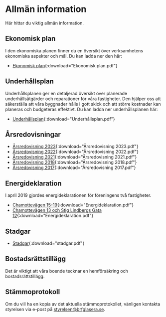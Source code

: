 # Allmän information

Här hittar du viktig allmän information.

## Ekonomisk plan

I den ekonomiska planen finner du en översikt över verksamhetens ekonomiska
aspekter och mål. Du kan ladda ner den här:

- [Ekonomisk plan](filer/ekonomisk_plan.pdf){:download="Ekonomisk plan.pdf"}

## Underhållsplan

Underhållsplanen ger en detaljerad översikt över planerade underhållsåtgärder och reparationer för våra fastigheter. Den hjälper oss att säkerställa att våra byggnader hålls i gott skick och att större kostnader kan planeras och budgeteras effektivt. Du kan ladda ner underhållsplanen här:

- [Underhållsplan](filer/underhallsplan.pdf){:download="Underhållsplan.pdf"}

## Årsredovisningar

- [Årsredovisning 2023](filer/arsredovisning_2023.pdf){:download="Årsredovisning 2023.pdf"}
- [Årsredovisning 2022](filer/arsredovisning_2022.pdf){:download="Årsredovisning 2022.pdf"}
- [Årsredovisning 2021](filer/arsredovisning_2021.pdf){:download="Årsredovisning 2021.pdf"}
- [Årsredovisning 2018](filer/arsredovisning_2018.pdf){:download="Årsredovisning 2018.pdf"}
- [Årsredovisning 2017](filer/arsredovisning_2017.pdf){:download="Årsredovisning 2017.pdf"}

## Energideklaration

I april 2019 gjordes energideklarationen för föreningens två fastigheter.

- [Chamottevägen 15-19](filer/926268-deklaration.pdf){:download="Energideklaration.pdf"}
- [Chamottevägen 13 och Stig Lindbergs Gata
  12](filer/926274-deklaration.pdf){:download="Energideklaration.pdf"}

## Stadgar

- [Stadgar](filer/stadgar.pdf){:download="stadgar.pdf"}

## Bostadsrättstillägg

Det är viktigt att våra boende tecknar en hemförsäkring och
bostadsrättstillägg.

## Stämmoprotokoll

Om du vill ha en kopia av det aktuella stämmoprotokollet, vänligen kontakta styrelsen via e-post på [styrelsen@brfglasera.se](mailto:styrelsen@brfglasera.se).
